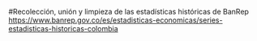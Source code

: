#Recolección, unión y limpieza de las estadísticas históricas de BanRep
https://www.banrep.gov.co/es/estadisticas-economicas/series-estadisticas-historicas-colombia

